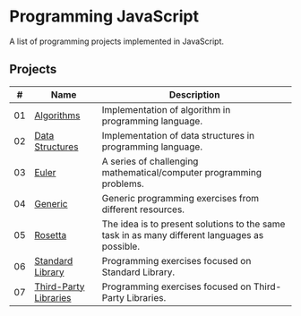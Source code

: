 # Programming JavaScript

A list of programming projects implemented in JavaScript.


## Projects

|  #  | Name                                  | Description                                                                                   |
| ----| --------------------------------------| ----------------------------------------------------------------------------------------------|
|  01 | [Algorithms](./README.md)             | Implementation of algorithm in programming language.                                          |
|  02 | [Data Structures](./README.md)        | Implementation of data structures in programming language.                                    |
|  03 | [Euler](https://projecteuler.net)     | A series of challenging mathematical/computer programming problems.                           |
|  04 | [Generic](./README.md)                | Generic programming exercises from different resources.                                       |
|  05 | [Rosetta](http://www.rosettacode.org) | The idea is to present solutions to the same task in as many different languages as possible. |
|  06 | [Standard Library](./README.md)       | Programming exercises focused on Standard Library.                                            |
|  07 | [Third-Party Libraries](./README.md)  | Programming exercises focused on Third-Party Libraries.                                       |
